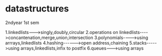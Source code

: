 # datastructures
2ndyear 1st sem

1.linkedlists--->singly,doubly,circular
2.operations on linkedlists---->concantenation,merge,union,intersection
3.polynomials---->using arrrays,linkedlists
4.hashing------>open address,chaining
5.stacks----->using arrays,linkedlists,infix to postfix
6.queues--->using arrays

